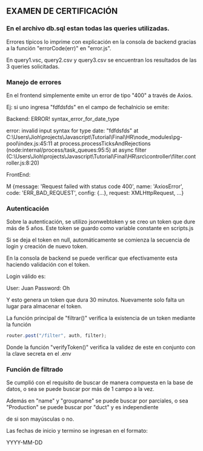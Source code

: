 ## EXAMEN DE CERTIFICACIÓN

### En el archivo db.sql estan todas las queries utilizadas.

Errores típicos lo imprime con explicación en la consola de backend gracias a la función "errorCode(err)" en "error.js".

En query1.vsc, query2.csv y query3.csv se encuentran los resultados de las 3 queries solicitadas.

### Manejo de errores

En el frontend simplemente emite un error de tipo "400" a través de Axios.

Ej: si uno ingresa "fdfdsfds" en el campo de fechaInicio se emite:


Backend: 
    ERROR!
    syntax_error_for_date_type

error: invalid input syntax for type date: "fdfdsfds"
    at C:\Users\Jioh\projects\Javascript\Tutorial\Final\HR\node_modules\pg-pool\index.js:45:11
    at process.processTicksAndRejections (node:internal/process/task_queues:95:5)
    at async filter (C:\Users\Jioh\projects\Javascript\Tutorial\Final\HR\src\controller\filter.controller.js:8:20)

FrontEnd:

M {message: 'Request failed with status code 400', name: 'AxiosError', code: 'ERR_BAD_REQUEST', config: {…}, request: XMLHttpRequest, …}



### Autenticación

Sobre la autenticación, se utilizo jsonwebtoken y se creo un token que dure más de 5 años. Este token se guardo como variable constante en scripts.js

Si se deja el token en null, automáticamente se comienza la secuencia de login y creación de nuevo token.

En la consola de backend se puede verificar que efectivamente esta haciendo validación con el token.

Login válido es:

User: Juan
Password: Oh

Y esto genera un token que dura 30 minutos. Nuevamente solo falta un lugar para almacenar el token.

La función principal de "filtrar()" verifica la existencia de un token mediante la función

```js
router.post("/filter", auth, filter);
```
Donde la función "verifyToken()" verifica la validez de este en conjunto con la clave secreta en el .env

### Función de filtrado

Se cumplió con el requisito de buscar de manera compuesta en la base de datos, o sea se puede buscar por más de 1 campo a la vez.

Además en "name" y "groupname" se puede buscar por parciales, o sea "Production" se puede buscar por "duct" y es independiente 

de si son mayúsculas o no.

Las fechas de inicio y termino se ingresan en el formato:

YYYY-MM-DD